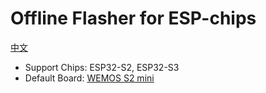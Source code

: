 # Offline Flasher for ESP-chips

[中文](README_zh.md)

 - Support Chips: ESP32-S2, ESP32-S3
 - Default Board: [WEMOS S2 mini](https://www.wemos.cc/en/latest/s2/s2_mini.html)
